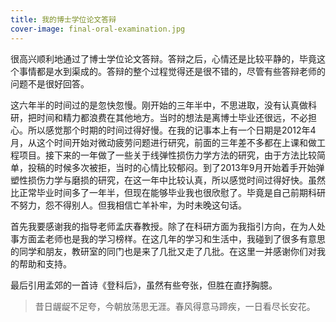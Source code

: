 ```yaml
---
title: 我的博士学位论文答辩
cover-image: final-oral-examination.jpg
---
```


很高兴顺利地通过了博士学位论文答辩。答辩之后，心情还是比较平静的，毕竟这个事情都是水到渠成的。答辩的整个过程觉得还是很不错的，尽管有些答辩老师的问题不是很好回答。

这六年半的时间过的是忽快忽慢。刚开始的三年半中，不思进取，没有认真做科研，把时间和精力都浪费在其他地方。当时的想法是离博士毕业还很远，不必担心。所以感觉那个时期的时间过得好慢。在我的记事本上有一个日期是2012年4月，从这个时间开始对微动疲劳问题进行研究，前面的三年差不多都在上课和做工程项目。接下来的一年做了一些关于线弹性损伤力学方法的研究，由于方法比较简单，投稿的时候多次被拒，当时的心情比较郁闷。到了2013年9月开始着手开始弹塑性损伤力学与磨损的研究，在这一年中比较认真，所以感觉时间过得好快。虽然比正常毕业时间多了一年半，但现在能够毕业我也很欣慰了。毕竟是自己前期科研不努力，怨不得别人。但我相信亡羊补牢，为时未晚这句话。

首先我要感谢我的指导老师孟庆春教授。除了在科研方面为我指引方向，在为人处事方面孟老师也是我的学习榜样。在这几年的学习和生活中，我碰到了很多有意思的同学和朋友，教研室的同门也是来了几批又走了几批。在这里一并感谢你们对我的帮助和支持。

最后引用孟郊的一首诗《登科后》，虽然有些夸张，但胜在直抒胸臆。

>昔日龌龊不足夸，今朝放荡思无涯。春风得意马蹄疾，一日看尽长安花。
